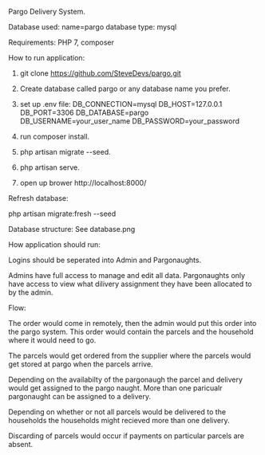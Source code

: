 Pargo Delivery System.

Database used:  name=pargo
                database type: mysql

Requirements:
PHP 7,
composer

How to run application:

1. git clone https://github.com/SteveDevs/pargo.git
2. Create database called pargo or any database name you prefer.
3. set up .env file: 
    DB_CONNECTION=mysql
    DB_HOST=127.0.0.1
    DB_PORT=3306
    DB_DATABASE=pargo
    DB_USERNAME=your_user_name
    DB_PASSWORD=your_password

4. run composer install.
5. php artisan migrate --seed.
6. php artisan serve.
7. open up brower http://localhost:8000/

Refresh database:

php artisan migrate:fresh --seed

Database structure: See database.png

How application should run:

Logins should be seperated into Admin and Pargonaughts.

Admins have full access to manage and edit all data.
Pargonaughts only have access to view what dilivery assignment they have been allocated to by the admin.

Flow:

The order would come in remotely, then the admin would put this order into the pargo system.
This order would contain the parcels and the household where it would need to go.

The parcels would get ordered from the supplier where the parcels would get stored at pargo when the parcels arrive.

Depending on the availabilty of the pargonaugh the parcel and delivery would get assigned to the pargo naught. More than one paricualr pargonaught can be assigned to a delivery.

Depending on whether or not all parcels would be delivered to the households the households might recieved more than one delivery.

Discarding of parcels would occur if payments on particular parcels are absent.

